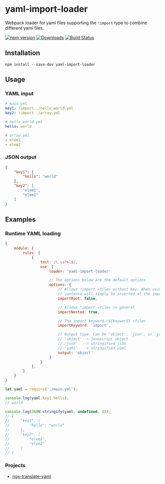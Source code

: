 
# yaml-import-loader

Webpack loader for yaml files supporting the `!import` type to combine different yaml files.

[![npm version](https://img.shields.io/npm/v/yaml-import-loader.svg)](https://www.npmjs.com/package/yaml-import-loader)
[![Downloads](https://img.shields.io/npm/dt/yaml-import-loader.svg)](https://www.npmjs.com/package/yaml-import-loader)
[![Build Status](https://travis-ci.org/ngfk/yaml-import-loader.svg?branch=master)](https://travis-ci.org/ngfk/yaml-import-loader)

## Installation
```
npm install --save-dev yaml-import-loader
```

## Usage
### YAML input
```yaml
# main.yml
key1: !import ./hello_world.yml
key2: !import ./array.yml
```

```yaml
# hello_world.yml
hello: world
```

```yaml
# array.yml
- elem1
- elem2
```
### JSON output
```json
{
    "key1": {
        "hello": "world"
    },
    "key2": [
        "elem1",
        "elem2"
    ]
}
```

## Examples

### Runtime YAML loading
```javascript
{
    module: {
        rules: [
            {
                test: /\.ya?ml$/,
                use: {
                    loader: 'yaml-import-loader'

                    // The options below are the default options
                    options: {
                        // Allows !import <file> without key. When using this the file
                        // contents will simply be inserted at the import location.
                        importRoot: false,

                        // Allows !import <file> in general
                        importNested: true,

                        // The import keyword !${keyword} <file>
                        importKeyword: 'import',

                        // Output type. Can be 'object', 'json', or 'yaml'
                        // 'object' -> javascript object
                        // 'json'   -> stringified json
                        // 'yaml'   -> stringified yaml
                        output: 'object'
                    }
                }
            },
        ]
    }
}
```
```javascript
let yaml = require('./main.yml');

console.log(yaml.key1.hello);
// world

console.log(JSON.stringify(yaml, undefined, 4));
// {
//     "key1": {
//         "hello": "world"
//     },
//     "key2": [
//         "elem1",
//         "elem2"
//     ]
// }
```

### Projects

* [ngx-translate-yaml](https://github.com/ngfk/ngx-translate-yaml)

